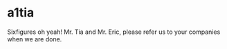 # a1tia
Sixfigures oh yeah! Mr. Tia and Mr. Eric, please refer us to your companies when we are done.

